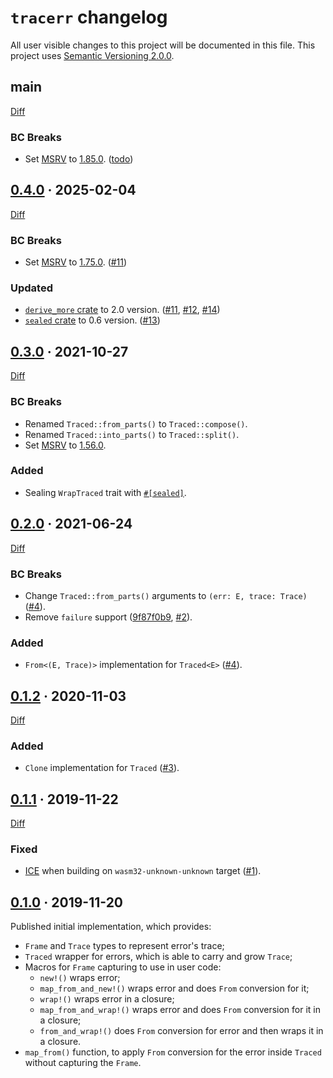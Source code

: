 `tracerr` changelog
===================

All user visible changes to this project will be documented in this file. This project uses [Semantic Versioning 2.0.0].




## main

[Diff](https://github.com/instrumentisto/tracerr-rs/compare/v0.4.0...main)

### BC Breaks

- Set [MSRV] to [1.85.0](https://blog.rust-lang.org/2025/02/20/Rust-1.85.0.html). ([todo])

[todo]: https://github.com/instrumentisto/tracerr-rs/commit/todo




## [0.4.0] · 2025-02-04
[0.4.0]: https://github.com/instrumentisto/tracerr-rs/tree/v0.4.0

[Diff](https://github.com/instrumentisto/tracerr-rs/compare/v0.3.0...v0.4.0)

### BC Breaks

- Set [MSRV] to [1.75.0](https://blog.rust-lang.org/2023/12/28/Rust-1.75.0.html). ([#11])

### Updated

- [`derive_more` crate] to 2.0 version. ([#11], [#12], [#14])
- [`sealed` crate] to 0.6 version. ([#13])

[#11]: https://github.com/instrumentisto/tracerr-rs/pull/11
[#12]: https://github.com/instrumentisto/tracerr-rs/pull/12
[#13]: https://github.com/instrumentisto/tracerr-rs/pull/13
[#14]: https://github.com/instrumentisto/tracerr-rs/pull/14




## [0.3.0] · 2021-10-27
[0.3.0]: https://github.com/instrumentisto/tracerr-rs/tree/v0.3.0

[Diff](https://github.com/instrumentisto/tracerr-rs/compare/v0.2.0...v0.3.0)

### BC Breaks

- Renamed `Traced::from_parts()` to `Traced::compose()`.
- Renamed `Traced::into_parts()` to `Traced::split()`.
- Set [MSRV] to [1.56.0](https://blog.rust-lang.org/2021/10/21/Rust-1.56.0.html).

### Added

- Sealing `WrapTraced` trait with [`#[sealed]`](https://docs.rs/sealed).




## [0.2.0] · 2021-06-24
[0.2.0]: https://github.com/instrumentisto/tracerr-rs/tree/v0.2.0

[Diff](https://github.com/instrumentisto/tracerr-rs/compare/v0.1.2...v0.2.0)

### BC Breaks

- Change `Traced::from_parts()` arguments to `(err: E, trace: Trace)` ([#4]).
- Remove `failure` support ([9f87f0b9], [#2]).

### Added

- `From<(E, Trace)>` implementation for `Traced<E>` ([#4]).

[#2]: https://github.com/instrumentisto/tracerr-rs/pull/2
[#4]: https://github.com/instrumentisto/tracerr-rs/pull/4
[9f87f0b9]: https://github.com/instrumentisto/tracerr-rs/commit/9f87f0b9ff6565d02c28fe1a2a8a34927bb447c6




## [0.1.2] · 2020-11-03
[0.1.2]: https://github.com/instrumentisto/tracerr-rs/tree/v0.1.2

[Diff](https://github.com/instrumentisto/tracerr-rs/compare/v0.1.1...v0.1.2)

### Added

- `Clone` implementation for `Traced` ([#3](https://github.com/instrumentisto/tracerr-rs/pull/3)).




## [0.1.1] · 2019-11-22
[0.1.1]: https://github.com/instrumentisto/tracerr-rs/tree/v0.1.1

[Diff](https://github.com/instrumentisto/tracerr-rs/compare/v0.1.0...v0.1.1)

### Fixed

- [ICE](https://github.com/rust-lang/rust/issues/64450) when building on `wasm32-unknown-unknown` target ([#1]).

[#1]: https://github.com/instrumentisto/tracerr-rs/pull/1




## [0.1.0] · 2019-11-20
[0.1.0]: https://github.com/instrumentisto/tracerr-rs/tree/v0.1.0

Published initial implementation, which provides:
- `Frame` and `Trace` types to represent error's trace;
- `Traced` wrapper for errors, which is able to carry and grow `Trace`;
- Macros for `Frame` capturing to use in user code:
    - `new!()` wraps error;
    - `map_from_and_new!()` wraps error and does `From` conversion for it;
    - `wrap!()` wraps error in a closure;
    - `map_from_and_wrap!()` wraps error and does `From` conversion for it in a closure;
    - `from_and_wrap!()` does `From` conversion for error and then wraps it in a closure.
- `map_from()` function, to apply `From` conversion for the error inside `Traced` without capturing the `Frame`.




[`derive_more` crate]: https://docs.rs/derive_more
[`sealed` crate]: https://docs.rs/sealed
[MSRV]: https://doc.rust-lang.org/cargo/reference/manifest.html#the-rust-version-field
[Semantic Versioning 2.0.0]: https://semver.org
